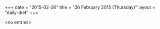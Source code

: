 +++
date = "2015-02-26"
title = "26 February 2015 (Thursday)"
layout = "daily-diet"
+++


\<no entries\>
